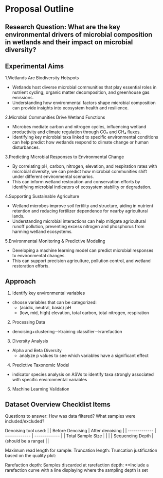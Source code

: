 # Proposal Outline
## Research Question: What are the key environmental drivers of microbial composition in wetlands and their impact on microbial diversity?

## Experimental Aims
1.Wetlands Are Biodiversity Hotspots
- Wetlands host diverse microbial communities that play essential roles in nutrient cycling, organic matter decomposition, and greenhouse gas emissions.
- Understanding how environmental factors shape microbial composition can provide insights into ecosystem health and resilience.
  
2.Microbial Communities Drive Wetland Functions
- Microbes mediate carbon and nitrogen cycles, influencing wetland productivity and climate regulation through CO₂ and CH₄ fluxes.
- Identifying key microbial taxa linked to specific environmental conditions can help predict how wetlands respond to climate change or human disturbances.
  
3.Predicting Microbial Responses to Environmental Change
- By correlating pH, carbon, nitrogen, elevation, and respiration rates with microbial diversity, we can predict how microbial communities shift under different environmental scenarios.
- This can inform wetland restoration and conservation efforts by identifying microbial indicators of ecosystem stability or degradation.
  
4.Supporting Sustainable Agriculture
- Wetland microbes improve soil fertility and structure, aiding in nutrient retention and reducing fertilizer dependence for nearby agricultural lands.
- Understanding microbial interactions can help mitigate agricultural runoff pollution, preventing excess nitrogen and phosphorus from harming wetland ecosystems.
  
5.Environmental Monitoring & Predictive Modeling
- Developing a machine learning model can predict microbial responses to environmental changes.
- This can support precision agriculture, pollution control, and wetland restoration efforts.

## Approach
1. Identify key environmental variables
- choose variables that can be categorized: 
  - (acidic, neutral, basic) pH 
  - (low, mid, high) elevation, total carbon, total nitrogen, respiration
2. Processing Data
- denoising+clustering-->training classifier-->rarefaction
3. Diversity Analysis
- Alpha and Beta Diversity 
  - analyze p values to see which variables have a significant effect
4. Predictive Taxonomic Model
- indicator species analysis on ASVs to identify taxa strongly associated with specific environmental variables
5. Machine Learning Validation


## Dataset Overview Checklist Items
Questions to answer:
How was data filtered? What samples were included/excluded?

Denoising tool used:
|               | Before Denoising |  After denoising |
| ------------- | ------------- | ------------- |
| Total Sample Size  |          |         |
| Sequencing Depth  | (should be a range) |        |

Maximum read length for sample:
Truncation length:
Truncation justification based on the quality plot:

Rarefaction depth:
Samples discarded at rarefaction depth:
**Include a rarefaction curve with a line displaying where the sampling depth is set

